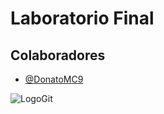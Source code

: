 # Laboratorio Final

## Colaboradores

- [@DonatoMC9](https://www.github.com/DonatoMC9)


![LogoGit](https://cdn.iconscout.com/icon/free/png-256/free-git-4069921-3365440.png?f=webp)
